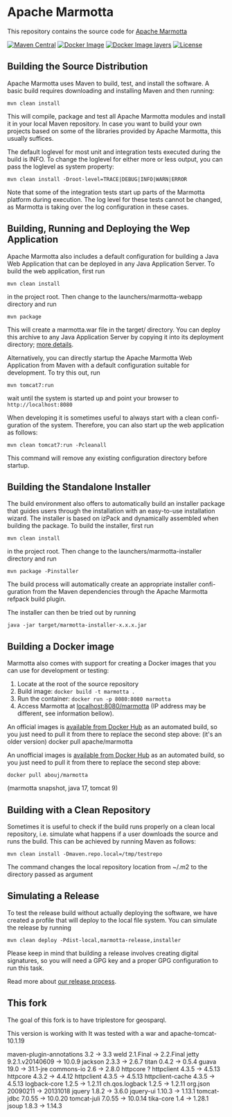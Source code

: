 # Apache Marmotta

This repository contains the source code for [Apache Marmotta](https://marmotta.apache.org/)

[![Maven Central](https://maven-badges.herokuapp.com/maven-central/org.apache.marmotta/marmotta-core/badge.svg)](https://maven-badges.herokuapp.com/maven-central/org.apache.marmotta/marmotta-core/)
[![Docker Image](https://images.microbadger.com/badges/version/apache/marmotta.svg)](https://hub.docker.com/r/apache/marmotta/)
[![Docker Image layers](https://images.microbadger.com/badges/image/apache/marmotta.svg)](https://microbadger.com/images/apache/marmotta)
[![License](http://img.shields.io/:license-apache-blue.svg)](http://www.apache.org/licenses/LICENSE-2.0.html)


## Building the Source Distribution

Apache Marmotta uses Maven to build, test, and install the software. A basic
build requires downloading and installing Maven and then running:

    mvn clean install

This will compile, package and test all Apache Marmotta modules and install
it in your local Maven repository. In case you want to build your own
projects based on some of the libraries provided by Apache Marmotta, this
usually suffices.

The default loglevel for most unit and integration tests executed during the
build is INFO. To change the loglevel for either more or less output, you
can pass the loglevel as system property:

    mvn clean install -Droot-level=TRACE|DEBUG|INFO|WARN|ERROR

Note that some of the integration tests start up parts of the Marmotta
platform during execution. The log level for these tests cannot be
changed, as Marmotta is taking over the log configuration in these
cases.

## Building, Running and Deploying the Wep Application

Apache Marmotta also includes a default configuration for building a Java
Web Application that can be deployed in any Java Application Server. To
build the web application, first run

    mvn clean install

in the project root. Then change to the launchers/marmotta-webapp directory
and run

    mvn package

This will create a marmotta.war file in the target/ directory. You can
deploy this archive to any Java Application Server by copying it into
its deployment directory; [more details](http://marmotta.apache.org/installation.html).

Alternatively, you can directly startup the Apache Marmotta Web Application
from Maven with a default configuration suitable for development. To try this
out, run

    mvn tomcat7:run

wait until the system is started up and point your browser to `http://localhost:8080`

When developing it is sometimes useful to always start with a clean confi-
guration of the system. Therefore, you can also start up the web application
as follows:

    mvn clean tomcat7:run -Pcleanall

This command will remove any existing configuration directory before startup.

## Building the Standalone Installer

The build environment also offers to automatically build an installer package
that guides users through the installation with an easy-to-use installation
wizard. The installer is based on izPack and dynamically assembled when
building the package. To build the installer, first run

    mvn clean install

in the project root. Then change to the launchers/marmotta-installer directory
and run

    mvn package -Pinstaller

The build process will automatically create an appropriate installer confi-
guration from the Maven dependencies through the Apache Marmotta refpack
build plugin.

The installer can then be tried out by running

    java -jar target/marmotta-installer-x.x.x.jar


## Building a Docker image

Marmotta also comes with support for creating a Docker images that you can use for development 
or testing:

1. Locate at the root of the source repository
2. Build image: `docker build -t marmotta .`
3. Run the container: `docker run -p 8080:8080 marmotta`
4. Access Marmotta at [localhost:8080/marmotta](http://localhost:8080/marmotta) (IP address may 
   be different, see information bellow).

An official images is [available from Docker Hub](https://hub.docker.com/r/apache/marmotta/) as 
an automated build, so you just need to pull it from there to replace the second step above: 
(it's an older version)
    docker pull apache/marmotta

An unofficial images is [available from Docker Hub](https://hub.docker.com/r/abouj/marmotta/) as 
an automated build, so you just need to pull it from there to replace the second step above: 

    docker pull abouj/marmotta

(marmotta snapshot, java 17, tomcat 9)
    
## Building with a Clean Repository

Sometimes it is useful to check if the build runs properly on a clean local
repository, i.e. simulate what happens if a user downloads the source and
runs the build. This can be achieved by running Maven as follows:

    mvn clean install -Dmaven.repo.local=/tmp/testrepo

The command changes the local repository location from ~/.m2 to the
directory passed as argument


## Simulating a Release

To test the release build without actually deploying the software, we have
created a profile that will deploy to the local file system. You can
simulate the release by running

    mvn clean deploy -Pdist-local,marmotta-release,installer

Please keep in mind that building a release involves creating digital
signatures, so you will need a GPG key and a proper GPG configuration to run
this task.

Read more about [our release process](https://wiki.apache.org/marmotta/ReleaseProcess).

## This fork

The goal of this fork is to have triplestore for geosparql.

This version is working with 
It was tested with a war and apache-tomcat-10.1.19

maven-plugin-annotations 
3.2 -> 3.3
weld
2.1.Final -> 2.2.Final
jetty
9.2.1.v20140609 -> 10.0.9
jackson
2.3.3 -> 2.6.7
titan
0.4.2 -> 0.5.4
guava
19.0 -> 31.1-jre
commons-io
2.6 -> 2.8.0
httpcore ?
httpclient
4.3.5 -> 4.5.13
httpcore
4.3.2 -> 4.4.12
httpclient
4.3.5 -> 4.5.13
httpclient-cache
4.3.5 -> 4.5.13
logback-core
1.2.5 -> 1.2.11
ch.qos.logback
1.2.5 -> 1.2.11
org.json
20090211 -> 20131018
jquery
1.8.2 -> 3.6.0
jquery-ui
1.10.3 -> 1.13.1
tomcat-jdbc
7.0.55 -> 10.0.20
tomcat-juli
7.0.55 -> 10.0.14
tika-core
1.4 -> 1.28.1
jsoup
1.8.3 -> 1.14.3



